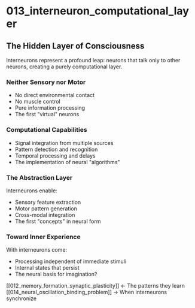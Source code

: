 # 013_interneuron_computational_layer

## The Hidden Layer of Consciousness

Interneurons represent a profound leap:
neurons that talk only to other neurons,
creating a purely computational layer.

### Neither Sensory nor Motor
- No direct environmental contact
- No muscle control
- Pure information processing
- The first "virtual" neurons

### Computational Capabilities
- Signal integration from multiple sources
- Pattern detection and recognition
- Temporal processing and delays
- The implementation of neural "algorithms"

### The Abstraction Layer
Interneurons enable:
- Sensory feature extraction
- Motor pattern generation
- Cross-modal integration
- The first "concepts" in neural form

### Toward Inner Experience
With interneurons come:
- Processing independent of immediate stimuli
- Internal states that persist
- The neural basis for imagination?

[[012_memory_formation_synaptic_plasticity]] ← The patterns they learn
[[014_neural_oscillation_binding_problem]] → When interneurons synchronize